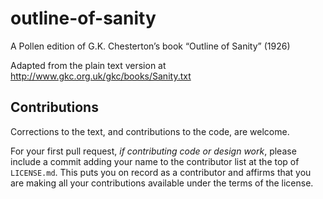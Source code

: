 # outline-of-sanity

A Pollen edition of G.K. Chesterton’s book “Outline of Sanity” (1926)

Adapted from the plain text version at <http://www.gkc.org.uk/gkc/books/Sanity.txt>

## Contributions

Corrections to the text, and contributions to the code, are welcome.

For your first pull request, *if contributing code or design work*, please include a commit adding
your name to the contributor list at the top of `LICENSE.md`. This puts you on record as
a contributor and affirms that you are making all your contributions available under the terms of
the license.
